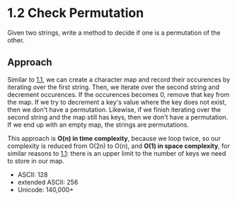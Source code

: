 # 1.2 Check Permutation

Given two strings, write a method to decide if one is a permutation of the other.

## Approach

Similar to [1.1](https://github.com/fahali/ctci/tree/main/data-structures/1-arrays-and-strings/1.1-is-unique), we can create a character map and record their occurences by iterating over the first string. Then, we iterate over the second string and decrement occurences. If the occurences becomes 0, remove that key from the map. If we try to decrement a key's value where the key does not exist, then we don't have a permutation. Likewise, if we finish iterating over the second string and the map still has keys, then we don't have a permutation. If we end up with an empty map, the strings are permutations.

This approach is **O(n) in time complexity**, because we loop twice, so our complexity is reduced from O(2n) to O(n), and **O(1) in space complexity**, for similar reasons to [1.1](https://github.com/fahali/ctci/tree/main/data-structures/1-arrays-and-strings/1.1-is-unique): there is an upper limit to the number of keys we need to store in our map.

-   ASCII: 128
-   extended ASCII: 256
-   Unicode: 140,000+
